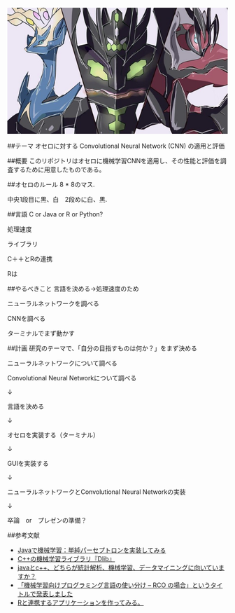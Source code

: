 ![](./xy_regend.jpg)

##テーマ
オセロに対する Convolutional Neural Network (CNN) の適用と評価

##概要
このリポジトリはオセロに機械学習CNNを適用し、その性能と評価を調査するために用意したものである。

##オセロのルール
8 * 8のマス.

中央1段目に黒、白　2段めに白、黒.

##言語
C or Java or R or Python?

処理速度

ライブラリ

C＋＋とRの連携

Rは

##やるべきこと
言語を決める→処理速度のため

ニューラルネットワークを調べる

CNNを調べる

ターミナルでまず動かす

##計画
研究のテーマで、「自分の目指すものは何か？」をまず決める

ニューラルネットワークについて調べる

Convolutional Neural Networkについて調べる

↓

言語を決める

↓

オセロを実装する（ターミナル）

↓

GUIを実装する

↓

ニューラルネットワークとConvolutional Neural Networkの実装

↓

卒論　or　プレゼンの準備？

##参考文献
- [Javaで機械学習：単純パーセプトロンを実装してみる](http://krr.blog.shinobi.jp/javafx_praxis/java%E3%81%A7%E6%A9%9F%E6%A2%B0%E5%AD%A6%E7%BF%92%EF%BC%9A%E5%8D%98%E7%B4%94%E3%83%91%E3%83%BC%E3%82%BB%E3%83%97%E3%83%88%E3%83%AD%E3%83%B3%E3%82%92%E5%AE%9F%E8%A3%85%E3%81%97%E3%81%A6%E3%81%BF%E3%82%8B)
- [C++の機械学習ライブラリ『Dlib』](http://blog.negativemind.com/2016/06/28/dlib-cpp-machine-learning-library/)
- [javaとc++、どちらが統計解析、機械学習、データマイニングに向いていますか？](https://teratail.com/questions/7532)
- [「機械学習向けプログラミング言語の使い分け – RCO の場合」というタイトルで発表しました](https://www.rco.recruit.co.jp/career/engineer/blog/51/)
- [Rと連携するアプリケーションを作ってみる。](http://qiita.com/mm_sys/items/596327d9ccfd1b46c791)